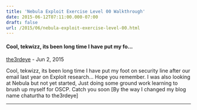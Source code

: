 ```yaml
---
title: 'Nebula Exploit Exercise Level 00 Walkthrough'
date: 2015-06-12T07:11:00.000-07:00
draft: false
url: /2015/06/nebula-exploit-exercise-level-00.html
---
```


#### Cool, tekwizz, its been long time I have put my fo...
[the3rdeye](https://www.blogger.com/profile/14535046610582254162 "noreply@blogger.com") - <time datetime="2015-06-23T06:43:18.097-07:00">Jun 2, 2015</time>

Cool, tekwizz, its been long time I have put my foot on security line after our email last year on Exploit research... Hope you remember. I was also looking at Nebula but not yet started, Just doing some ground work learning to brush up myself for OSCP. Catch you soon \[By the way I changed my blog name chaturtha to the3rdeye\]
<hr />
